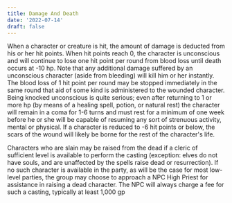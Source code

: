 ```yaml
---
title: Damage And Death
date: '2022-07-14'
draft: false
---
```


When a character or creature is hit, the amount of damage is deducted from his or her hit points. When hit points reach 0, the character is unconscious and will continue to lose one hit point per round from blood loss until death occurs at -10 hp. Note that any additional damage suffered by an unconscious character (aside from bleeding) will kill him or her instantly. The blood loss of 1 hit point per round may be stopped immediately in the same round that aid of some kind is administered to the wounded character. Being knocked unconscious is quite serious; even after returning to 1 or more hp (by means of a healing spell, potion, or natural rest) the character will remain in a coma for 1-6 turns and must rest for a minimum of one week before he or she will be capable of resuming any sort of strenuous activity, mental or physical. If a character is reduced to -6 hit points or below, the scars of the wound will likely be borne for the rest of the character's life.

Characters who are slain may be raised from the dead if a cleric of sufficient level is available to perform the casting (exception: elves do not have souls, and are unaffected by the spells raise dead or resurrection). If no such character is available in the party, as will be the case for most low-level parties, the group may choose to approach a NPC High Priest for assistance in raising a dead character. The NPC will always charge a fee for such a casting, typically at least 1,000 gp
